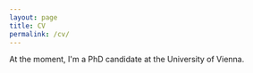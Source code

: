 ```yaml
---
layout: page
title: CV
permalink: /cv/
---
```


At the moment, I'm a PhD candidate at the University of Vienna.
